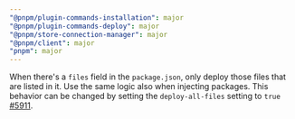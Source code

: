 ```yaml
---
"@pnpm/plugin-commands-installation": major
"@pnpm/plugin-commands-deploy": major
"@pnpm/store-connection-manager": major
"@pnpm/client": major
"pnpm": major
---
```


When there's a `files` field in the `package.json`, only deploy those files that are listed in it.
Use the same logic also when injecting packages. This behavior can be changed by setting the `deploy-all-files` setting to `true` [#5911](https://github.com/pnpm/pnpm/issues/5911).
